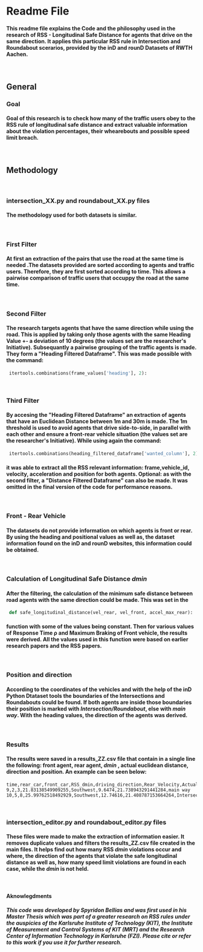# Readme File

#### This readme file explains the Code and the philosophy used in the research of RSS - Longitudinal Safe Distance for agents that drive on the same direction. It applies this particular RSS rule in Intersection and Roundabout scerarios, provided by the inD and rounD Datasets of RWTH Aachen. 

<br />

## General

### Goal
#### Goal of this research is to check how many of the traffic users obey to the RSS rule of longitudinal safe distance and extract valuable information about the violation percentages, their whearebouts and possible speed limit breach.

<br />

## Methodology

<br />

### intersection_XX.py and roundabout_XX.py files
#### The methodology used for both datasets is similar.

<br />

### First Filter
#### At first an extraction of the pairs that use the road at the same time is needed .The datasets provided are sorted according to agents and traffic users. Therefore, they are first sorted according to time. This allows a pairwise comparison of traffic users that occuppy the road at the same time. 

<br />

### Second Filter
#### The research targets agents that have the same direction while using the road. This is applied by taking only those agents with the same Heading Value +- a deviation of 10 degrees (the values set are the researcher's Initiative). Subsequantly a pairwise grouping of the traffic agents is made. They form a "Heading Filtered Dataframe". This was made possible with the command:
```Python
 itertools.combinations(frame_values['heading'], 2):
 ``` 
 <br />

### Third Filter
#### By accesing the "Heading Filtered Dataframe" an extraction of agents  that have an Euclidean Distance between 1m and 30m is made. The 1m threshold is used to avoid agents that drive side-to-side, in parallel with each other and ensure a front-rear vehicle situation (the values set are the researcher's Initiative). While using again the command:
```Python
 itertools.combinations(heading_filtered_dataframe['wanted_column'], 2): 
 ```  
#### it was able to extract all the RSS relevant information: frame,vehicle_id, velocity, acceleration and position for both agents. Optional: as with the second filter, a "Distance Filtered Dataframe" can also be made. It was omitted in the final version of the code for performance reasons.

<br />

### Front - Rear Vehicle
#### The datasets do not provide information on which agents is front or rear. By using the heading and positional values as well as, the dataset information found on the inD and rounD websites, this information could be obtained.

<br />

### Calculation of Longitudinal Safe Distance *dmin*
#### After the filtering, the calculation of the minimum safe distance between road agents with the same direction could be made. This was set in the 
```Python
 def safe_longitudinal_distance(vel_rear, vel_front, accel_max_rear): 
 ```  
#### function with some of the values being constant. Then for various values of Response Time ρ and Maximum Braking of Front vehicle, the results were derived. All the values used in this function were based on earlier research papers and the RSS papers.

<br />

### Position and direction
#### According to the coordinates of the vehicles and with the help of the inD Python Dtataset tools the boundaries of the Intersections and Roundabouts could be found. If both agents are inside those boundaries their position is marked with *Intersection/Roundabout*, else with *main way*. With the heading values, the direction of the agents was derived.

<br />

### Results
#### The results were saved in a results_ZZ.csv file that contain in a single line the following: front agent, rear agent, *dmin* , actual euclidean distance, direction and position. An example can be seen below:
```csv
time,rear_car,front_car,RSS_dmin,driving_direction,Rear_Velocity,Actual_Euclidean_Distance,Intersection
9,2,3,21.83138549909255,Southwest,9.6474,21.738943291441284,main way
10,5,8,25.99762518492929,Southwest,12.74616,21.408787153664264,Intersection
```
<br />

### intersection_editor.py and roundabout_editor.py files
#### These files were made to make the extraction of information easier. It removes duplicate values and filters the results_ZZ.csv file created in the main files. It helps find out how many RSS *dmin* violations occur and where, the direction of the agents that violate the safe longitudinal distance as well as, how many speed limit violations are found in each case, while the *dmin* is not held.

<br />

#### Aknowlegdments
##### This code was developed by Spyridon Bellias and was first used in his Master Thesis which was part of a greater research on RSS rules under the auspicies of the Karlsruhe Institute of Technology (KIT), the Institute of Measurement and Control Systems of KIT (MRT) and the Research Center of Information Technology in Karlsruhe (FZI). Please cite or refer to this work if you use it for further research.
